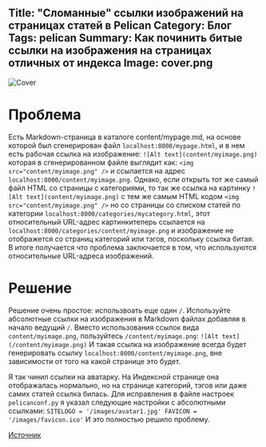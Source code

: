 Title: "Сломанные" ссылки изображений на страницах статей в Pelican
Category: Блог
Tags: pelican
Summary: Как починить  битые ссылки на изображения на страницах отличных от индекса
Image: cover.png
---
![Cover]({attach}cover.png)
# Проблема

Есть Markdown-страница в каталоге content/mypage.md, на основе которой был сгенерирован файл `localhost:8000/mypage.html`, и в нем есть рабочая ссылка на изображение:
`![Alt text](content/myimage.png)`
которая в сгенерированном файле выглядит как:
`<img src="content/myimage.png" />`
и ссылается на адрес `localhost:8000/content/myimage.png`. Однако, если открыть тот же самый файл HTML со страницы с категориями, то так же ссылка на картинку
`![Alt text](content/myimage.png)`
с тем же самым HTML кодом
`<img src="content/myimage.png" />`
но со страницы со списком статей по категории `localhost:8000/categories/mycategory.html`, этот относительный URL-адрес картинкитеперь ссылается на `localhost:8000/categories/content/myimage.png` и изображение не отображется со страниц категорий или тэгов, поскольку ссылка битая.
В итоге получается что проблема заключается в том, что используются относительные URL-адреса изображений.
# Решение
Решение очень простое: использвоать еще один `/`. Используйте абсолютные ссылки на изображения в Markdown файлах добавляя в начало ведущий `/`.  Вместо использования ссылок вида `content/myimage.png`, пользуйтесь `/content/myimage.png`:
`![Alt text](/content/myimage.png)`
И такая ссылка на изображение всегда будет генерировать ссылку  `localhost:8000/content/myimage.png`, вне зависимости от того на какой странице это будет.

Я так чинил ссылки на аватарку. На Индексной странице она отображалась нормально, но на странице категорий, тэгов или даже самих статей ссылка билась. Для исправления в файле настроек `pelicanconf.py` я указал следующие настройки с абсолютными ссылками:
`SITELOGO = '/images/avatar1.jpg'
FAVICON = '/images/favicon.ico'`
И это полностью решило проблему.

[Источник](https://stackoverflow.com/questions/30794909/pelican-image-links-break-when-viewing-article-through-categories)
